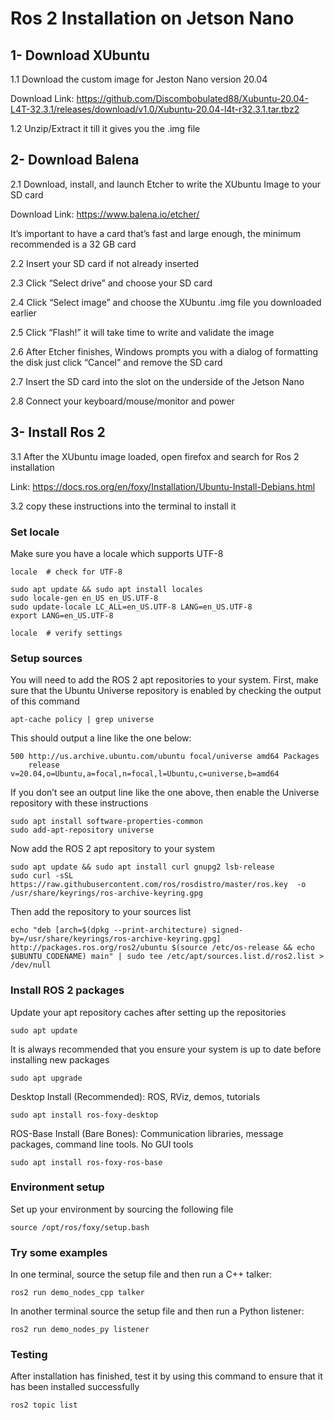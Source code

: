 
# Ros 2 Installation on Jetson Nano

## 1- Download XUbuntu
1.1	Download the custom image for Jeston Nano version 20.04

Download Link: https://github.com/Discombobulated88/Xubuntu-20.04-L4T-32.3.1/releases/download/v1.0/Xubuntu-20.04-l4t-r32.3.1.tar.tbz2

1.2 Unzip/Extract it till it gives you the .img file

## 2- Download Balena
2.1 Download, install, and launch Etcher to write the XUbuntu Image to your SD card

Download Link: https://www.balena.io/etcher/

It’s important to have a card that’s fast and large enough, the minimum recommended is a 32 GB card

2.2 Insert your SD card if not already inserted

2.3 Click “Select drive” and choose your SD card

2.4 Click “Select image” and choose the XUbuntu .img file you downloaded earlier

2.5 Click “Flash!” it will take time to write and validate the image

2.6 After Etcher finishes, Windows prompts you with a dialog of formatting the disk just click “Cancel” and remove the SD card

2.7 Insert the SD card into the slot on the underside of the Jetson Nano

2.8 Connect your keyboard/mouse/monitor and power

## 3- Install Ros 2
3.1 After the XUbuntu image loaded, open firefox and search for Ros 2 installation

Link: https://docs.ros.org/en/foxy/Installation/Ubuntu-Install-Debians.html

3.2	copy these instructions into the terminal to install it 
### Set locale
Make sure you have a locale which supports UTF-8
```
locale  # check for UTF-8

sudo apt update && sudo apt install locales
sudo locale-gen en_US en_US.UTF-8
sudo update-locale LC_ALL=en_US.UTF-8 LANG=en_US.UTF-8
export LANG=en_US.UTF-8

locale  # verify settings
```

### Setup sources
You will need to add the ROS 2 apt repositories to your system. First, make sure that the Ubuntu Universe repository is enabled by checking the output of this command
```
apt-cache policy | grep universe
```
This should output a line like the one below:
```
500 http://us.archive.ubuntu.com/ubuntu focal/universe amd64 Packages
    release v=20.04,o=Ubuntu,a=focal,n=focal,l=Ubuntu,c=universe,b=amd64
```
If you don’t see an output line like the one above, then enable the Universe repository with these instructions
```
sudo apt install software-properties-common
sudo add-apt-repository universe
```
Now add the ROS 2 apt repository to your system
```
sudo apt update && sudo apt install curl gnupg2 lsb-release
sudo curl -sSL https://raw.githubusercontent.com/ros/rosdistro/master/ros.key  -o /usr/share/keyrings/ros-archive-keyring.gpg
```
Then add the repository to your sources list
```
echo "deb [arch=$(dpkg --print-architecture) signed-by=/usr/share/keyrings/ros-archive-keyring.gpg] http://packages.ros.org/ros2/ubuntu $(source /etc/os-release && echo $UBUNTU_CODENAME) main" | sudo tee /etc/apt/sources.list.d/ros2.list > /dev/null
```
### Install ROS 2 packages
Update your apt repository caches after setting up the repositories
```
sudo apt update
```
It is always recommended that you ensure your system is up to date before installing new packages
```
sudo apt upgrade
```
Desktop Install (Recommended): ROS, RViz, demos, tutorials
```
sudo apt install ros-foxy-desktop
```
ROS-Base Install (Bare Bones): Communication libraries, message packages, command line tools. No GUI tools
```
sudo apt install ros-foxy-ros-base
```
### Environment setup
Set up your environment by sourcing the following file
```
source /opt/ros/foxy/setup.bash
```
### Try some examples
In one terminal, source the setup file and then run a C++ talker:
```
ros2 run demo_nodes_cpp talker
```
In another terminal source the setup file and then run a Python listener:
```
ros2 run demo_nodes_py listener
```
### Testing
After installation has finished, test it by using this command to ensure that it has been installed successfully
```
ros2 topic list
```
